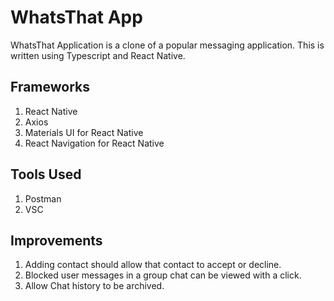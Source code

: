 # WhatsThat App
WhatsThat Application is a clone of a popular messaging application. This is written using Typescript and React Native.

## Frameworks
1. React Native
2. Axios
3. Materials UI for React Native
4. React Navigation for React Native

## Tools Used
1. Postman
2. VSC

## Improvements
1. Adding contact should allow that contact to accept or decline.
2. Blocked user messages in a group chat can be viewed with a click.
3. Allow Chat history to be archived.